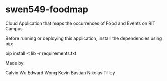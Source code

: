 # swen549-foodmap
Cloud Application that maps the occurrences of Food and Events on RIT Campus

Before running or deploying this application, install the dependencies using pip:

pip install -t lib -r requirements.txt

Made by:

Calvin Wu
Edward Wong
Kevin Bastian
Nikolas Tilley